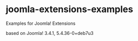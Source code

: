 # joomla-extensions-examples
Examples for Joomla! Extensions

based on Joomla! 3.4.1, 5.4.36-0+deb7u3
